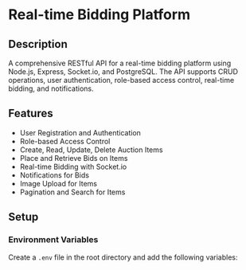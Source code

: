 # Real-time Bidding Platform

## Description

A comprehensive RESTful API for a real-time bidding platform using Node.js, Express, Socket.io, and PostgreSQL. The API supports CRUD operations, user authentication, role-based access control, real-time bidding, and notifications.

## Features

- User Registration and Authentication
- Role-based Access Control
- Create, Read, Update, Delete Auction Items
- Place and Retrieve Bids on Items
- Real-time Bidding with Socket.io
- Notifications for Bids
- Image Upload for Items
- Pagination and Search for Items

## Setup

### Environment Variables

Create a `.env` file in the root directory and add the following variables:

